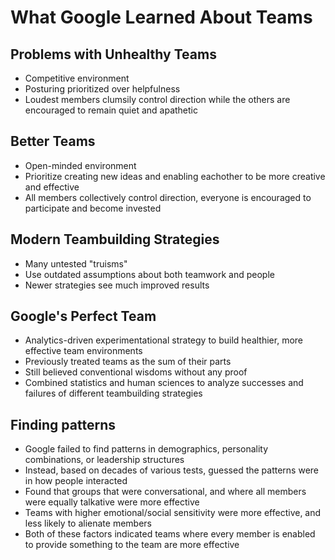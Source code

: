 # What Google Learned About Teams

## Problems with Unhealthy Teams

- Competitive environment
- Posturing prioritized over helpfulness
- Loudest members clumsily control direction while the others are encouraged to remain quiet and apathetic

## Better Teams

- Open-minded environment
- Prioritize creating new ideas and enabling eachother to be more creative and effective
- All members collectively control direction, everyone is encouraged to participate and become invested

## Modern Teambuilding Strategies

- Many untested "truisms"
- Use outdated assumptions about both teamwork and people
- Newer strategies see much improved results

## Google's Perfect Team

- Analytics-driven experimentational strategy to build healthier, more effective team environments
- Previously treated teams as the sum of their parts
- Still believed conventional wisdoms without any proof
- Combined statistics and human sciences to analyze successes and failures of different teambuilding strategies

## Finding patterns

- Google failed to find patterns in demographics, personality combinations, or leadership structures
- Instead, based on decades of various tests, guessed the patterns were in how people interacted
- Found that groups that were conversational, and where all members were equally talkative were more effective
- Teams with higher emotional/social sensitivity were more effective, and less likely to alienate members
- Both of these factors indicated teams where every member is enabled to provide something to the team are more effective